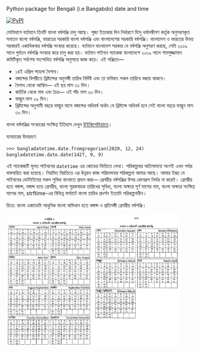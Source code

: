 

Python package for Bengali (i.e Bangabdo) date and time 


[![PyPI](https://img.shields.io/pypi/v/bangladatetime)](https://pypi.org/project/bangladatetime/)


মোটাদাগে বর্তমানে তিনটি বাংলা বর্ষপঞ্জি চালু আছে। পূজা ইত্যকার দিন নির্ধারণে হিন্দু ধর্মালম্বীগণ কর্তৃক অনুসরণকৃত সনাতন বাংলা বর্ষপঞ্জি, ভারতের সরকারি বাংলা বর্ষপঞ্জি এবং বাংলাদেশের সরকারি বর্ষপঞ্জি। বাংলাদেশ ও ভারতের উভয় সরকারই একাধিকবার বর্ষপঞ্জি সংস্কার করেছে। বর্তমানে বাংলাদেশ সরকার যে বর্ষপঞ্জি অনুসরণ করছে, সেটা ২০১৯ সালে পুর্বতন বর্ষপঞ্জি সংস্কার করে চালু করা হয়। বর্তমান পাইথন প্যাকেজ বাংলাদেশে ২০১৯ সালে শামসুজ্জামান কমিটিকৃত সর্বশেষ সংশোধিত বর্ষপঞ্জি অনুসারে কাজ করে। এই পঞ্জিতে—
 - ১৪ই এপ্রিল পহেলা বৈশাখ।
 - বঙ্গাব্দের বিপরীতে খ্রিষ্টাব্দের অনুসঙ্গী তারিখ নির্দিষ্ট এবং তা ভবিষ্যৎ সকল তারিখে বজায় থাকবে।
 - বৈশাখ থেকে আশ্বিন— এই ছয় মাস ৩১ দিন।
 - কার্তিক থেকে মাঘ এবং চৈত্র— এই পাঁচ মাস ৩০ দিন।
 - ফাল্গুন মাস ২৯ দিন।
 - খ্রিষ্টাব্দের অনুগামী বছরে ফাল্গুন মাসে বঙ্গাব্দের অধিবর্ষ অর্থাৎ যে খ্রিষ্টাব্দে অধিবর্ষ হবে সেই বাংলা বছরে ফাল্গুন মাস ৩০ দিন।

বাংলা বর্ষপঞ্জির সংস্কারের সংক্ষিপ্ত ইতিহাস দেখুন [উইকিপেডিয়াতে](https://bn.wikipedia.org/wiki/বঙ্গাব্দ#বাংলা_বর্ষপঞ্জির_সংস্কার)।

ব্যবহারের উদারহণ:
```
>>> bangladatetime.date.fromgregorian(2020, 12, 24)
bangladatetime.date.date(1427, 9, 9)
```

এই প্যাকেজটি মূলত পাইথনের `datetime` এর কোডের ভিত্তিতে লেখা। পরিকল্পনার অতিসামান্য অংশই এখন পর্যন্ত বাস্তবায়িত করা হয়েছে। নিয়মিত বিরতিতে এর উন্নয়ন কাজ পরিচালনার পরিকল্পনা আমার আছে। আমার ইচ্ছা যে পাইথনের ডেটটাইমের সকল সুবিধা বাংলাতে প্রদান করা— গ্রেগরীয় বর্ষপঞ্জির উপর কোনরূপ নির্ভর না করেই। গ্রেগরীয় হতে বঙ্গাব্দ, বঙ্গাব্দ হতে গ্রেগরীয়, বাংলা পূরকবাচক তারিখের সুবিধা, বাংলা অক্ষরে পূর্ণ মাসের নাম, বাংলা অক্ষরে সংক্ষিপ্ত মাসের নাম, strftime-এর বিভিন্ন ফর্ম্যাটে বাংলা তারিখ প্রদর্শন ইত্যাদি পরিকল্পনাধীন।


চিত্রে: বাংলা একাডেমি আধুনিক বাংলা অভিধান হতে বঙ্গাব্দ ও প্রতিসঙ্গী গ্রেগরীয় বর্ষপঞ্জি।

<img src="doc/Bangla-Academy-Adhunik-Bangla-Obhidhan-Porishisto-Calendar-1.jpg" alt="বঙ্গাব্দ ও প্রতিসঙ্গী গ্রেগরীয় বর্ষপঞ্জি" width="45%"/> <img src="doc/Bangla-Academy-Adhunik-Bangla-Obhidhan-Porishisto-Calendar-2.jpg" alt="বঙ্গাব্দ ও প্রতিসঙ্গী গ্রেগরীয় বর্ষপঞ্জি" width="45%"/>


